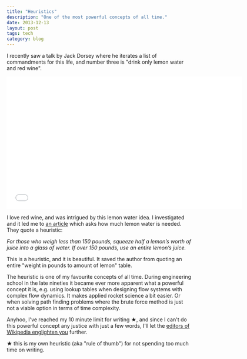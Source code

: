 ```yaml
---
title: "Heuristics"
description: "One of the most powerful concepts of all time."
date: 2013-12-13
layout: post
tags: tech
category: blog
---
```



I recently saw a talk by Jack Dorsey where he iterates a list of commandments for this life, and number three is "drink only lemon water and red wine".

<iframe width="640" height="360" src="//www.youtube.com/embed/wEQawgkCMOU?feature=player_detailpage&start=1220" frameborder="0" allowfullscreen></iframe>

I love red wine, and was intrigued by this lemon water idea. I investigated and it led me to [an article](http://www.lifehack.org/articles/lifestyle/11-benefits-lemon-water-you-didnt-know-about.html) which asks how much lemon water is needed. They quote a heuristic:

*For those who weigh less than 150 pounds, squeeze half a lemon’s worth of juice into a glass of water. If over 150 pounds, use an entire lemon’s juice.*

This is a heuristic, and it is beautiful. It saved the author from quoting an entire "weight in pounds to amount of lemon" table.

The heuristic is one of my favourite concepts of all time. During engineering school in the late nineties it became ever more apparent what a powerful concept it is, e.g. using lookup tables when designing flow systems with complex flow dynamics. It makes applied rocket science a bit easier. Or when solving path finding problems where the brute force method is just not a viable option in terms of time complexity.

Anyhoo, I've reached my 10 minute limit for writing ★, and since I can't do this powerful concept any justice with just a few words, I'll let the [editors of Wikipedia englighten you](http://en.wikipedia.org/wiki/Heuristic) further.

★ this is my own heuristic (aka "rule of thumb") for not spending too much time on writing.
